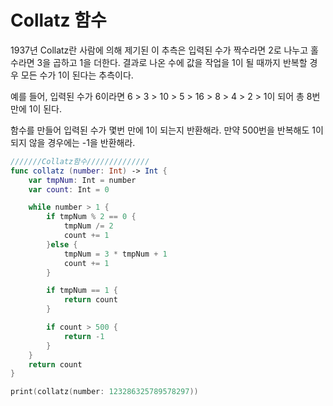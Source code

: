 # Collatz 함수

1937년 Collatz란 사람에 의해 제기된 이 추측은 입력된 수가 짝수라면 2로 나누고 홀수라면 3을 곱하고 1을 더한다. 결과로 나온 수에 값을 작업을 1이 될 때까지 반복할 경우 모든 수가 1이 된다는 추측이다.

예를 들어, 입력된 수가 6이라면 6 > 3 > 10 > 5 > 16 > 8 > 4 > 2 > 1이 되어 총 8번 만에 1이 된다.

함수를 만들어 입력된 수가 몇번 만에 1이 되는지 반환해라. 만약 500번을 반복해도 1이 되지 않을 경우에는 -1을 반환해라.

```swift
///////Collatz함수//////////////
func collatz (number: Int) -> Int {
    var tmpNum: Int = number
    var count: Int = 0

    while number > 1 {
        if tmpNum % 2 == 0 {
            tmpNum /= 2
            count += 1
        }else {
            tmpNum = 3 * tmpNum + 1
            count += 1
        }

        if tmpNum == 1 {
            return count
        }

        if count > 500 {
            return -1
        }
    }
    return count
}

print(collatz(number: 123286325789578297))
```

